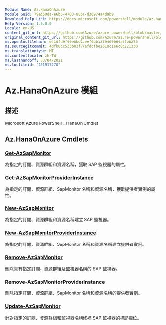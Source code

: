 ```yaml
---
Module Name: Az.HanaOnAzure
Module Guid: 79ad50da-e6b5-4703-885a-d36974a4d9b9
Download Help Link: https://docs.microsoft.com/powershell/module/az.hanaonazure
Help Version: 1.0.0.0
Locale: en-US
content_git_url: https://github.com/Azure/azure-powershell/blob/master/src/HanaOnAzure/help/Az.HanaOnAzure.md
original_content_git_url: https://github.com/Azure/azure-powershell/blob/master/src/HanaOnAzure/help/Az.HanaOnAzure.md
ms.openlocfilehash: e410fd9f99e8bd2ceef6bb1279469064a6fb8275
ms.sourcegitcommit: 4dfb0cc533b83f77afdcfbe2618c1e6c8d221330
ms.translationtype: MT
ms.contentlocale: zh-TW
ms.lasthandoff: 03/04/2021
ms.locfileid: "101917270"
---
```

# Az.HanaOnAzure 模組
## 描述
Microsoft Azure PowerShell：HanaOn Cmdlet

## Az.HanaOnAzure Cmdlets
### [Get-AzSapMonitor](Get-AzSapMonitor.md)
為指定的訂閱、資源群組和資源名稱，獲取 SAP 監視器的屬性。

### [Get-AzSapMonitorProviderInstance](Get-AzSapMonitorProviderInstance.md)
為指定的訂閱、資源群組、SapMonitor 名稱和資源名稱，獲取提供者實例的屬性。

### [New-AzSapMonitor](New-AzSapMonitor.md)
為指定的訂閱、資源群組和資源名稱建立 SAP 監視器。

### [New-AzSapMonitorProviderInstance](New-AzSapMonitorProviderInstance.md)
為指定的訂閱、資源群組、SapMonitor 名稱和資源名稱建立提供者實例。

### [Remove-AzSapMonitor](Remove-AzSapMonitor.md)
刪除具有指定訂閱、資源群組及監視器名稱的 SAP 監視器。

### [Remove-AzSapMonitorProviderInstance](Remove-AzSapMonitorProviderInstance.md)
刪除指定訂閱、資源群組、SapMonitor 名稱和資源名稱的提供者實例。

### [Update-AzSapMonitor](Update-AzSapMonitor.md)
針對指定的訂閱、資源群組和監視器名稱修補 SAP 監視器的標記欄位。

